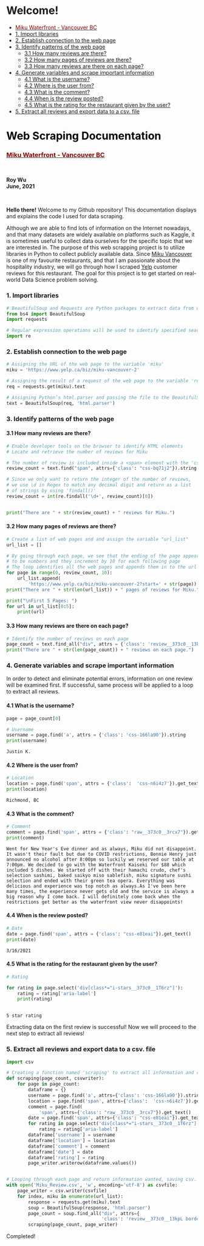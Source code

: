 <h1>Welcome!<span class="tocSkip"></span></h1>
<div class="toc"><ul class="toc-item"><li><span><a href="#Miku-Waterfront---Vancouver-BC" data-toc-modified-id="Miku-Waterfront---Vancouver-BC-1"><a href="https://mikurestaurant.com" target="_blank"><span style="color: darkred">Miku Waterfront - Vancouver BC</span></a></a></span></li><li><span><a href="#1.-Import-libraries" data-toc-modified-id="1.-Import-libraries-2">1. Import libraries</a></span></li><li><span><a href="#2.-Establish-connection-to-the-web-page" data-toc-modified-id="2.-Establish-connection-to-the-web-page-3">2. Establish connection to the web page</a></span></li><li><span><a href="#3.-Identify-patterns-of-the-web-page" data-toc-modified-id="3.-Identify-patterns-of-the-web-page-4">3. Identify patterns of the web page</a></span><ul class="toc-item"><li><span><a href="#3.1-How-many-reviews-are-there?" data-toc-modified-id="3.1-How-many-reviews-are-there?-4.1">3.1 How many reviews are there?</a></span></li><li><span><a href="#3.2-How-many-pages-of-reviews-are-there?" data-toc-modified-id="3.2-How-many-pages-of-reviews-are-there?-4.2">3.2 How many pages of reviews are there?</a></span></li><li><span><a href="#3.3-How-many-reviews-are-there-on-each-page?" data-toc-modified-id="3.3-How-many-reviews-are-there-on-each-page?-4.3">3.3 How many reviews are there on each page?</a></span></li></ul></li><li><span><a href="#4.-Generate-variables-and-scrape-important-information" data-toc-modified-id="4.-Generate-variables-and-scrape-important-information-5">4. Generate variables and scrape important information</a></span><ul class="toc-item"><li><span><a href="#4.1-What-is-the-username?" data-toc-modified-id="4.1-What-is-the-username?-5.1">4.1 What is the username?</a></span></li><li><span><a href="#4.2-Where-is-the-user-from?" data-toc-modified-id="4.2-Where-is-the-user-from?-5.2">4.2 Where is the user from?</a></span></li><li><span><a href="#4.3-What-is-the-comment?" data-toc-modified-id="4.3-What-is-the-comment?-5.3">4.3 What is the comment?</a></span></li><li><span><a href="#4.4-When-is-the-review-posted?" data-toc-modified-id="4.4-When-is-the-review-posted?-5.4">4.4 When is the review posted?</a></span></li><li><span><a href="#4.5-What-is-the-rating-for-the-restaurant-given-by-the-user?" data-toc-modified-id="4.5-What-is-the-rating-for-the-restaurant-given-by-the-user?-5.5">4.5 What is the rating for the restaurant given by the user?</a></span></li></ul></li><li><span><a href="#5.--Extract-all-reviews-and-export-data-to-a-csv.-file" data-toc-modified-id="5.--Extract-all-reviews-and-export-data-to-a-csv.-file-6">5.  Extract all reviews and export data to a csv. file</a></span></li></ul></div>

# <span style="color:black">Web Scraping Documentation</span>
### [<span style="color:darkred">Miku Waterfront - Vancouver BC</span>](https://mikurestaurant.com)
<br/>          

**Roy Wu**      
**June, 2021**  

<br/>



**Hello there!** Welcome to my Github repository! This documentation displays and explains the code I used for data scraping.   

Although we are able to find lots of information on the Internet nowadays, and that many datasets are widely available on platforms such as Kaggle, it is sometimes useful to collect data ourselves for the specific topic that we are interested in. The purpose of this web scrapping project is to utilize libraries in Python to collect  publicly available data. Since [Miku Vancouver](https://mikurestaurant.com) is one of my favourite restaurants, and that I am passionate about the hospitality industry, we will go through how I scraped [Yelp](https://www.yelp.ca/biz/miku-vancouver-2) customer reviews for this restaurant. The goal for this project is to get started on real-world Data Science problem solving. 

### 1. Import libraries


```python
# BeautifulSoup and Requests are Python packages to extract data from web pages
from bs4 import BeautifulSoup
import requests

# Regular expression operations will be used to identify specified search pattern for strings
import re
```



### 2. Establish connection to the web page


```python
# Assigning the URL of the web page to the variable 'miku'
miku = 'https://www.yelp.ca/biz/miku-vancouver-2'

# Assigning the result of a request of the web page to the variable 'req'
req = requests.get(miku).text

# Assigning Python’s html.parser and passing the file to the BeautifulSoup constructor to establish the connection
text = BeautifulSoup(req, 'html.parser')
```



### 3. Identify patterns of the web page

#### 3.1 How many reviews are there?


```python
# Enable developer tools on the browser to identify HTML elements
# Locate and retrieve the number of reviews for Miku

# The number of review is included inside a <span> element with the 'css-bq71j2' class
review_count = text.find("span", attrs={'class': "css-bq71j2"}).string

# Since we only want to return the integer of the number of reviews,
# we use \d in Regex to match any decimal digit and return as a list 
# of strings by using 'findall()'
review_count = int(re.findall('\d+', review_count)[0])


print("There are " + str(review_count) + " reviews for Miku.")
```

#### 3.2 How many pages of reviews are there?


```python
# Create a list of web pages and and assign the variable "url_list"
url_list = []

# By going through each page, we see that the ending of the page appears
# to be numbers and they increment by 10 for each following page
# The loop identifies all the web pages and appends them in to the url list
for page in range(0, review_count, 10):
    url_list.append(
        'https://www.yelp.ca/biz/miku-vancouver-2?start=' + str(page))
print("There are " + str(len(url_list)) + " pages of reviews for Miku.")

print("\nFirst 5 Pages: ")
for url in url_list[0:5]:
    print(url)
```

#### 3.3 How many reviews are there on each page?


```python
# Identify the number of reviews on each page
page_count = text.find_all("div", attrs = {'class': 'review__373c0__13kpL border-color--default__373c0__2oFDT'})
print("There are " + str(len(page_count)) + " reviews on each page.")
```



### 4. Generate variables and scrape important information

In order to detect and eliminate potential errors, information on one review will be examined first. If successful, same process will be applied to a loop to extract all reviews.

#### 4.1 What is the username?


```python
page = page_count[0]

# Username
username = page.find('a', attrs = {'class': 'css-166la90'}).string
print(username)
```

    Justin K.


#### 4.2 Where is the user from?


```python
# Location
location = page.find('span', attrs = {'class':  'css-n6i4z7'}).get_text()
print(location)
```

    Richmond, BC




#### 4.3 What is the comment?


```python
# Comment
comment = page.find('span', attrs = {'class': "raw__373c0__3rcx7"}).get_text()
print(comment)
```

    Went for New Year's Eve dinner and as always, Miku did not disappoint. It wasn't their fault but due to COVID restrictions, Bonnie Henry just announced no alcohol after 8:00pm so luckily we reserved our table at 7:00pm. We decided to go with the Waterfront Kaiseki for $88 which included 5 dishes. We started off with their hamachi crudo, chef's selection sashimi, baked saikyo miso sablefish, miku signature sushi selection and ended with their green tea opera. Everything was delicious and experience was top notch as always.As I've been here many times, the experience never gets old and the service is always a big reason why I come back. I will definitely come back when the restrictions get better as the waterfront view never disappoints!


#### 4.4 When is the review posted?


```python
# Date
date = page.find('span', attrs = {'class': "css-e81eai"}).get_text()
print(date)
```

    3/16/2021


#### 4.5 What is the rating for the restaurant given by the user?


```python
# Rating

for rating in page.select('div[class*="i-stars__373c0__1T6rz"]'):
    rating = rating['aria-label']
    print(rating)
    
```

    5 star rating


Extracting data on the first review is successful! Now we will proceed to the next step to extract all reviews!



### 5.  Extract all reviews and export data to a csv. file


```python
import csv

# Creating a function named 'scraping' to extract all information and return a csv file
def scraping(page_count, csvwriter):
    for page in page_count:
        dataframe = {}
        username = page.find('a', attrs={'class': 'css-166la90'}).string
        location = page.find('span', attrs={'class':  'css-n6i4z7'}).get_text()
        comment = page.find(
            'span', attrs={'class': "raw__373c0__3rcx7"}).get_text()
        date = page.find('span', attrs={'class': "css-e81eai"}).get_text()
        for rating in page.select('div[class*="i-stars__373c0__1T6rz"]'):
            rating = rating['aria-label']
        dataframe['username'] = username
        dataframe['location'] = location
        dataframe['comment'] = comment
        dataframe['date'] = date
        dataframe['rating'] = rating
        page_writer.writerow(dataframe.values())


# Looping through each page and return information wanted, saving csv. file as 'Miku_Review.csv'
with open('Miku_Review.csv', 'w', encoding='utf-8') as csvfile:
    page_writer = csv.writer(csvfile)
    for index, miku in enumerate(url_list):
        response = requests.get(miku).text
        soup = BeautifulSoup(response, 'html.parser')
        page_count = soup.find_all("div", attrs={
                                   'class': 'review__373c0__13kpL border-color--default__373c0__2oFDT'})
        scraping(page_count, page_writer)
```

Completed!
